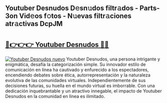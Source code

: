 ## Youtuber Desnudos D𝚎sn𝚞dos filtr𝚊dos - Parts-3on Vid𝚎os f𝚘tos - N𝚞evas filtr𝚊ciones atr𝚊ctivas DcpJM

# <h2><a href="http://mb4ztw.tromn.icu/?c=Youtuber+Desnudos">🔗👉👉👉 Youtuber Desnudos 🔗🔗</a></h2>

[![Youtuber Desnudos nuevo](https://i.imgur.com/pEAQMta.gif)](http://mb4ztw.tromn.icu/?c=Youtuber+Desnudos)
Youtuber Desnudos, una persona intrigante y enigmática, desafía la categorización simple. Su innovador estilo de comunicación en línea ha cautivado y enfurecido a los espectadores, encendiendo debates sobre ética, autorrepresentación y la naturaleza evolutiva de las comunidades virtuales. Independientemente de sus decisiones futuras, su huella en el mundo virtual es imborrable. Con una dedicación inquebrantable y un atractivo innegable, el impacto de Youtuber Desnudos en la comunidad en línea es ilimitado.
